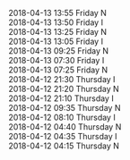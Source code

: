 2018-04-13 13:55 Friday  N  
2018-04-13 13:50 Friday  I  
2018-04-13 13:25 Friday  N  
2018-04-13 13:05 Friday  I  
2018-04-13 09:25 Friday  N  
2018-04-13 07:30 Friday  I  
2018-04-13 07:25 Friday  N  
2018-04-12 21:30 Thursday  I  
2018-04-12 21:20 Thursday  N  
2018-04-12 21:10 Thursday  I  
2018-04-12 09:35 Thursday  N  
2018-04-12 08:10 Thursday  I  
2018-04-12 04:40 Thursday  N  
2018-04-12 04:35 Thursday  I  
2018-04-12 04:15 Thursday  N  
